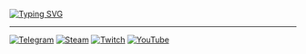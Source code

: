 [![Typing SVG](https://readme-typing-svg.herokuapp.com?duration=5050&color=FFFFFF&center=true&vCenter=true&multiline=true&width=500&height=70&lines=%22If+I+don't+have+to+do+it%2C+I+won't.;If+I+have+to+do+it%2C+I'll+make+it+quick.%22)](https://git.io/typing-svg)
***
[![Telegram](https://img.shields.io/badge/Telegram-2CA5E0?style=for-the-badge&logo=telegram&logoColor=white)](https://t.me/netherly)
[![Steam](https://img.shields.io/badge/steam-%23000000.svg?style=for-the-badge&logo=steam&logoColor=white)](https://steamcommunity.com/id/dolpce)
[![Twitch](https://img.shields.io/badge/Twitch-%239146FF.svg?style=for-the-badge&logo=Twitch&logoColor=white)](https://twitch.tv/dolpce)
[![YouTube](https://img.shields.io/badge/YouTube-%23FF0000.svg?style=for-the-badge&logo=YouTube&logoColor=white)](https://youtube.com/channel/UC68rIXqjlVimzdI9MRBuvrg)
